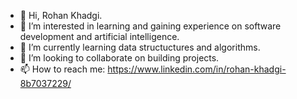 - 👋 Hi, Rohan Khadgi.
- 👀 I’m interested in learning and gaining experience on software development and artificial intelligence. 
- 🌱 I’m currently learning data structuctures and algorithms.
- 💞️ I’m looking to collaborate on building projects.
- 📫 How to reach me: https://www.linkedin.com/in/rohan-khadgi-8b7037229/	

<!---
rohankhadgi33/rohankhadgi33 is a ✨ special ✨ repository because its `README.md` (this file) appears on your GitHub profile.
You can click the Preview link to take a look at your changes.
--->
